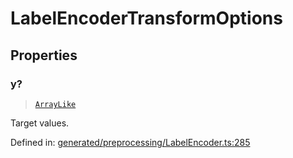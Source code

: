 # LabelEncoderTransformOptions

## Properties

### y?

> [`ArrayLike`](../types/ArrayLike.md)

Target values.

Defined in:  [generated/preprocessing/LabelEncoder.ts:285](https://github.com/transitive-bullshit/scikit-learn-ts/blob/b59c1ff/packages/sklearn/src/generated/preprocessing/LabelEncoder.ts#L285)
